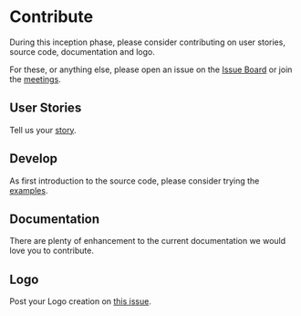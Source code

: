 # Contribute

During this inception phase, please consider contributing on user stories, source code, documentation and logo.

For these, or anything else, please open an issue on the [Issue Board](https://github.com/jupyterlab/rtc/issues) or join the [meetings](https://github.com/jupyterlab/rtc).

## User Stories

Tell us your [story](/about/user-stories).

## Develop

As first introduction to the source code, please consider trying the [examples](/developer/examples).

## Documentation

There are plenty of enhancement to the current documentation we would love you to contribute.

## Logo

Post your Logo creation on [this issue](https://github.com/jupyterlab/rtc/issues/51).
